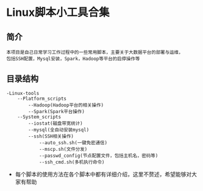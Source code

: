 # Linux脚本小工具合集

## 简介

```
本项目是自己日常学习工作过程中的一些常用脚本，主要关于大数据平台的部署与运维，
包括SSH配置，Mysql安装，Spark，Hadoop等平台的启停操作等
```

## 目录结构

```
-Linux-tools
    --Platform_scripts
        --Hadoop(Hadoop平台的相关操作)
        --Spark(Spark平台操作)
    --System_scripts
        --iostat(磁盘带宽统计)
        --mysql(全自动安装mysql)
        --ssh(SSH相关操作)
            --auto_ssh.sh(一键免密通信)
            --mscp.sh(文件分发)
            --passwd_config(节点配置文件，包括主机名，密码等)
            --ssh_cmd.sh(多机执行命令)
```

* 每个脚本的使用方法在各个脚本中都有详细介绍，这里不赘述，希望能够对大家有帮助